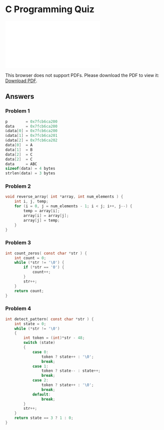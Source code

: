 # C Programming Quiz

<object data="/pdf/quiz.pdf" type="application/pdf" width="100%">
    <embed src="/pdf/quiz.pdf">
        <p>This browser does not support PDFs. Please download the PDF to view it: <a href="https://winth03.github.io/pdf/quiz.pdf" target="_blank">Download PDF</a>.</p>
    </embed>
</object>

## Answers

### Problem 1
```c
p        = 0x7fcb6ca200
data     = 0x7fcb6ca200
&data[0] = 0x7fcb6ca200
&data[1] = 0x7fcb6ca201
&data[2] = 0x7fcb6ca202
data[0]  = A
data[1]  = B
data[2]  = C
data[2]  = C
data     = ABC
sizeof(data) = 4 bytes
strlen(data) = 3 bytes
```

### Problem 2
```c
void reverse_array( int *array, int num_elements ) {
    int i, j, temp;
    for (i = 0, j = num_elements - 1; i < j; i++, j--) {
        temp = array[i];
        array[i] = array[j];
        array[j] = temp;
    }
}
```

### Problem 3
```c
int count_zeros( const char *str ) {
    int count = 0;
    while (*str != '\0') {
        if (*str == '0') {
            count++;
        }
        str++;
    }
    return count;
}
```

### Problem 4
```c
int detect_pattern( const char *str ) {
    int state = 0;
    while (*str != '\0')
    {
        int token = (int)*str - 48;
        switch (state)
        {
            case 0:
                token ? state++ : '\0';
                break;
            case 1:
                token ? state-- : state++;
                break;
            case 2:
                token ? state++ : '\0';
                break;
            default:
                break;
        }
        str++;
    }
    return state == 3 ? 1 : 0;
}
```